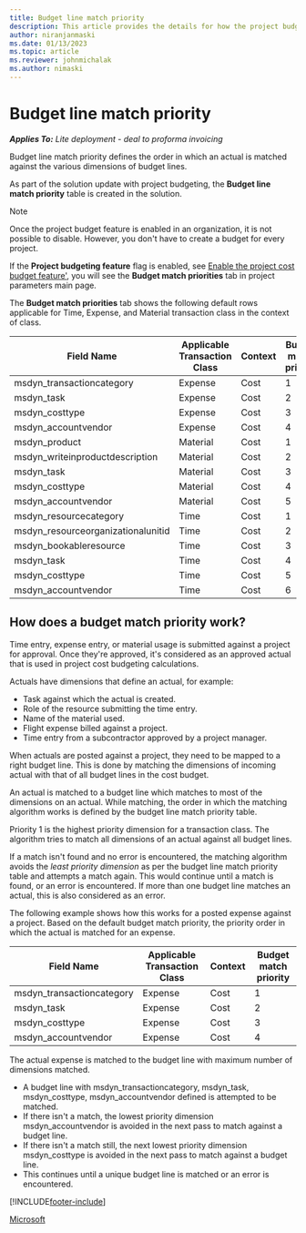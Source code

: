 ```yaml
---
title: Budget line match priority
description: This article provides the details for how the project budget line match priority works. 
author: niranjanmaski
ms.date: 01/13/2023
ms.topic: article
ms.reviewer: johnmichalak
ms.author: nimaski
---
```


# Budget line match priority

**_Applies To:_** _Lite deployment - deal to proforma invoicing_

Budget line match priority defines the order in which an actual is matched against the various dimensions of budget lines.

As part of the solution update with project budgeting, the **Budget line match priority** table is created in the solution.

> [!NOTE]
> Once the project budget feature is enabled in an organization, it is not possible to disable. However, you don't have to create a budget for every project.

If the **Project budgeting feature** flag is enabled, see [Enable the project cost budget feature'](create-delete-project-budget.md#enable-the-project-cost-budget-feature), you will see the **Budget match priorities** tab in project parameters main page.

The **Budget match priorities** tab shows the following default rows applicable for Time, Expense, and Material transaction class in the context of class.

| **Field Name** | **Applicable Transaction Class** | **Context** | **Budget match priority** |
| --- | --- | --- | --- |
| msdyn\_transactioncategory | Expense | Cost | 1 |
| msdyn\_task | Expense | Cost | 2 |
| msdyn\_costtype | Expense | Cost | 3 |
| msdyn\_accountvendor | Expense | Cost | 4 |
| msdyn\_product | Material | Cost | 1 |
| msdyn\_writeinproductdescription | Material | Cost | 2 |
| msdyn\_task | Material | Cost | 3 |
| msdyn\_costtype | Material | Cost | 4 |
| msdyn\_accountvendor | Material | Cost | 5 |
| msdyn\_resourcecategory | Time | Cost | 1 |
| msdyn\_resourceorganizationalunitid | Time | Cost | 2 |
| msdyn\_bookableresource | Time | Cost | 3 |
| msdyn\_task | Time | Cost | 4 |
| msdyn\_costtype | Time | Cost | 5 |
| msdyn\_accountvendor | Time | Cost | 6 |

## How does a budget match priority work?

Time entry, expense entry, or material usage is submitted against a project for approval. Once they're approved, it's considered as an approved actual that is used in project cost budgeting calculations.

Actuals have dimensions that define an actual, for example:

- Task against which the actual is created.
- Role of the resource submitting the time entry.
- Name of the material used.
- Flight expense billed against a project.
- Time entry from a subcontractor approved by a project manager.

When actuals are posted against a project, they need to be mapped to a right budget line. This is done by matching the dimensions of incoming actual with that of all budget lines in the cost budget.

An actual is matched to a budget line which matches to most of the dimensions on an actual. 
While matching, the order in which the matching algorithm works is defined by the budget line match priority table.

Priority 1 is the highest priority dimension for a transaction class. The algorithm tries to match all dimensions of an actual against all budget lines. 

If a match isn't found and no error is encountered, the matching algorithm avoids the *least priority dimension* as per the budget line match priority table and
attempts a match again. This would continue until a match is found, or an error is encountered. If more than one budget line matches an actual, this is also considered as an error. 

The following example shows how this works for a posted expense against a project. Based on the default budget match priority, the priority order in which the actual is matched for an expense.

| **Field Name** | **Applicable Transaction Class** | **Context** | **Budget match priority** |
| --- | --- | --- | --- |
| msdyn\_transactioncategory | Expense | Cost | 1 |
| msdyn\_task | Expense | Cost | 2 |
| msdyn\_costtype | Expense | Cost | 3 |
| msdyn\_accountvendor | Expense | Cost | 4 |

The actual expense is matched to the budget line with maximum number of dimensions matched.

- A budget line with msdyn\_transactioncategory, msdyn\_task, msdyn\_costtype, msdyn\_accountvendor defined is attempted to be matched.
- If there isn't a match, the lowest priority dimension msdyn\_accountvendor is avoided in the next pass to match against a budget line.
- If there isn't a match still, the next lowest priority dimension msdyn\_costtype is avoided in the next pass to match against a budget line. 
- This continues until a unique budget line is matched or an error is encountered.



[!INCLUDE[footer-include](../../includes/footer-banner.md)]

[Microsoft](https://www.microsoft.com)
